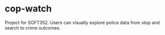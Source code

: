 # cop-watch
Project for SOFT352. Users can visually explore police data from stop and search to crime outcomes.
